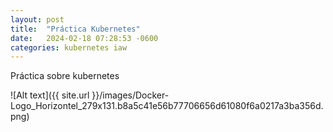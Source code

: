 ```yaml
---
layout: post
title:  "Práctica Kubernetes"
date:   2024-02-18 07:28:53 -0600
categories: kubernetes iaw
---
```


Práctica sobre kubernetes

![Alt text]({{ site.url }}/images/Docker-Logo_Horizontel_279x131.b8a5c41e56b77706656d61080f6a0217a3ba356d.png)